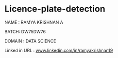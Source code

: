 # Licence-plate-detection

NAME : RAMYA KRISHNAN A

BATCH: DW75DW76

DOMAIN : DATA SCIENCE

Linked in URL : www.linkedin.com/in/ramyakrishnan19
